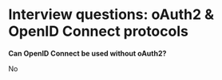 # Interview questions: oAuth2 & OpenID Connect protocols

**Can OpenID Connect be used without oAuth2?**

No
